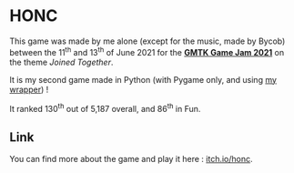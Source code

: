 # HONC
This game was made by me alone (except for the music, made by Bycob) between the 11<sup>th</sup> and 13<sup>th</sup> of June 2021 for the [**GMTK Game Jam 2021**](https://itch.io/jam/gmtk-2021) on the theme *Joined Together*.

It is my second game made in Python (with Pygame only, and using [my wrapper](https://github.com/charon25/PythonGameHelper)) !

It ranked 130<sup>th</sup> out of 5,187 overall, and 86<sup>th</sup> in Fun.

## Link
You can find more about the game and play it here : [itch.io/honc](https://charon25.itch.io/HONC).
